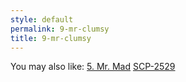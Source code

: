 ```yaml
---
style: default
permalink: 9-mr-clumsy
title: 9-mr-clumsy
---
```

You may also like:
[5. Mr. Mad](http://scp-wiki.net/5-mr-mad)
[SCP-2529](http://scp-wiki.net/scp-2529)